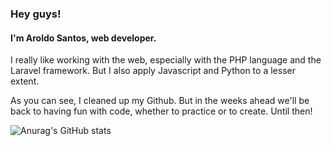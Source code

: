 ### Hey guys!
#### I'm Aroldo Santos, web developer.


I really like working with the web, especially with the PHP language and the Laravel framework. But I also apply Javascript and Python to a lesser extent.

As you can see, I cleaned up my Github. But in the weeks ahead we'll be back to having fun with code, whether to practice or to create. Until then!



![Anurag's GitHub stats](https://github-readme-stats.vercel.app/api?username=aroldosantos&show_icons=true&theme=gruvbox) 
<!-- [![aroldosantos wakatime stats](https://github-readme-stats.vercel.app/api/wakatime?username=aroldosantos)](https://github.com/aroldosantos/github-readme-stats) -->

<!--
**aroldosantos/aroldosantos** is a ✨ _special_ ✨ repository because its `README.md` (this file) appears on your GitHub profile.

Here are some ideas to get you started:

- 🔭 I’m currently working on ...
- 🌱 I’m currently learning ...
- 👯 I’m looking to collaborate on ...
- 🤔 I’m looking for help with ...
- 💬 Ask me about ...
- 📫 How to reach me: ...
- 😄 Pronouns: ...
- ⚡ Fun fact: ...
-->
